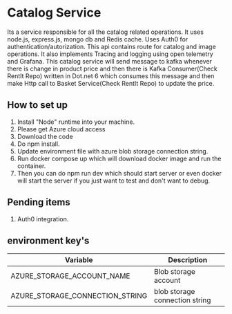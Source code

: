 # Catalog Service

Its a service responsible for all the catalog related operations. It uses node.js, express.js, mongo db and Redis cache. Uses Auth0 for authentication/autorization. This api contains route for catalog and image operations. It also implements Tracing and logging using open telemetry and Grafana.
This catalog service will send message to kafka whenever there is change in product price and then there is Kafka Consumer(Check RentIt Repo) written in Dot.net 6 which consumes this message and then make Http call to Basket Service(Check RentIt Repo) to update the price.

## How to set up

1. Install "Node" runtime into your machine.
2. Please get Azure cloud access
3. Download the code
4. Do npm install.
5. Update environment file with azure blob storage connection string.
6. Run docker compose up which will download docker image and run the container.
7. Then you can do npm run dev which should start server or even docker will start the server if you just want to test and don't want to debug.

## Pending items

1. Auth0 integration.

## environment key's

| Variable                        | Description                    |
| ------------------------------- | ------------------------------ |
| AZURE_STORAGE_ACCOUNT_NAME      | Blob storage account           |
| AZURE_STORAGE_CONNECTION_STRING | blob storage connection string |
